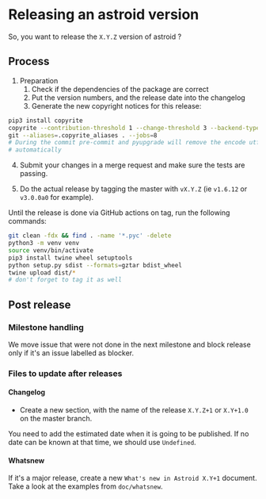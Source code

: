# Releasing an astroid version

So, you want to release the `X.Y.Z` version of astroid ?

## Process

1. Preparation
   1. Check if the dependencies of the package are correct
   2. Put the version numbers, and the release date into the changelog
   3. Generate the new copyright notices for this release:

```bash
pip3 install copyrite
copyrite --contribution-threshold 1 --change-threshold 3 --backend-type \
git --aliases=.copyrite_aliases . --jobs=8
# During the commit pre-commit and pyupgrade will remove the encode utf8
# automatically
```

4. Submit your changes in a merge request and make sure the tests are passing.

5. Do the actual release by tagging the master with `vX.Y.Z` (ie `v1.6.12` or `v3.0.0a0`
   for example).

Until the release is done via GitHub actions on tag, run the following commands:

```bash
git clean -fdx && find . -name '*.pyc' -delete
python3 -m venv venv
source venv/bin/activate
pip3 install twine wheel setuptools
python setup.py sdist --formats=gztar bdist_wheel
twine upload dist/*
# don't forget to tag it as well
```

## Post release

### Milestone handling

We move issue that were not done in the next milestone and block release only if it's an
issue labelled as blocker.

### Files to update after releases

#### Changelog

- Create a new section, with the name of the release `X.Y.Z+1` or `X.Y+1.0` on the
  master branch.

You need to add the estimated date when it is going to be published. If no date can be
known at that time, we should use `Undefined`.

#### Whatsnew

If it's a major release, create a new `What's new in Astroid X.Y+1` document. Take a
look at the examples from `doc/whatsnew`.
